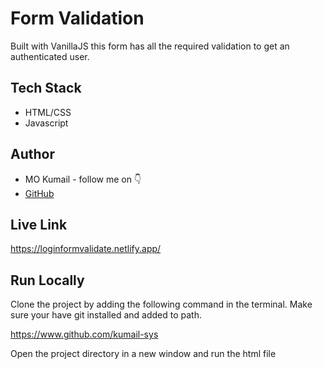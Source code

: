 
# Form Validation

Built with VanillaJS this form has all the required validation to get an authenticated user.


## Tech Stack

- HTML/CSS
- Javascript


## Author

-   MO Kumail - follow me on 👇
-   [GitHub](https://www.github.com/kumail-sys)



## Live Link


https://loginformvalidate.netlify.app/


## Run Locally

Clone the project by adding the following command in the terminal.
Make sure your have git installed and added to path.

https://www.github.com/kumail-sys

Open the project directory in a new window and run the html file

